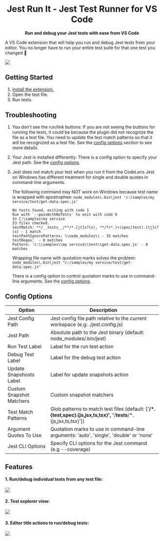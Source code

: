 <center>

# Jest Run It - Jest Test Runner for VS Code

<strong>Run and debug your Jest tests with ease from VS Code</strong>

</center>

A VS Code extension that will help you run and debug Jest tests from your editor.
You no longer have to run your entire test suite for that one test you changed 🎉

![](https://github.com/nithinpeter/jestifyde/blob/master/readme-resources/jest-run-it-1.gif?raw=true)

## Getting Started

1. [Install the extension.](https://marketplace.visualstudio.com/items?itemName=vespa-dev-works.jestRunIt)
2. Open the test file.
3. Run tests.

## Troubleshooting

1. You don't see the run/link buttons:
   If you are not seeing the buttons for running the tests, it could be because the plugin did not recognize the file as a test file. You need to update the test match patterns so that it will be recognized as a test file. See the [config options](#config-options) section to see more details.

2. Your Jest is installed differently:
   There is a config option to specify your Jest path. See the [config options](#config-options).

3. Jest does not match your test when you run it from the CodeLens
   Jest on Windows has different treatment for single and double quotes in command-line arguments.

   The following command may NOT work on Windows because test name is wrapped with apostrophee:
   `node_modules\.bin\jest 'c:/samples/my service/test/get-data.spec.js'`

   ```console
   No tests found, exiting with code 1
   Run with `--passWithNoTests` to exit with code 0
   In C:\samples\my service
   53 files checked.
   testMatch: **/__tests__/**/*.[jt]s?(x), **/?(*.)+(spec|test).[tj]s?(x) - 1 match
   testPathIgnorePatterns: \\node_modules\\ - 35 matches
   testRegex:  - 0 matches
   Pattern: 'c:\\samples\\my service\\test\\get-data.spec.js' - 0 matches
   ```

   Wrapping file name with quotation marks solves the problem:
   `node_modules\.bin\jest "c:/samples/my service/test/get-data.spec.js"`

   There is a config option to control quotation marks to use in command-line arguments.
   See the [config options](#config-options).

## Config Options

| Option              | Description                                                                                                         |
| ------------------- | ------------------------------------------------------------------------------------------------------------------- |
| Jest Config Path         | Jest config file path relative to the current workspace (e.g: ./jest.config.js)                                     |
| Jest Path                | Absolute path to the Jest binary (default: node_modules/.bin/jest) |
| Run Test Label           | Label for the run test action |
| Debug Test Label         | Label for the debug test action |
| Update Snapshosts Label  | Label for update snapshots action |
| Custom Snapshot Matchers | Custom snapshot matchers |
| Test Match Patterns | Glob patterns to match test files (default: ['**/*.{test,spec}.{js,jsx,ts,tsx}', '**/__tests__/*.{js,jsx,ts,tsx}']) |
| Argument Quotes To Use | Quotation marks to use in command-line arguments: 'auto', 'single', 'double' or 'none' |
| Jest CLI Options | Specify CLI options for the Jest command (e.g --coverage) |

## Features

#### 1. Run/debug individual tests from any test file:

![](https://github.com/nithinpeter/jestifyde/blob/master/readme-resources/jest-run-it-2.gif?raw=true)

#### 2. Test explorer view:

![](https://github.com/nithinpeter/jestifyde/blob/master/readme-resources/jest-run-it-explorer.png?raw=true)

#### 3. Editor title actions to run/debug tests:

![](https://github.com/nithinpeter/jestifyde/blob/master/readme-resources/jest-run-it-editor-title.png?raw=true)
